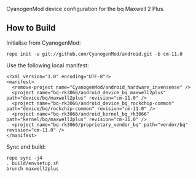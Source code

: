 CyanogenMod device configuration for the bq Maxwell 2 Plus.

How to Build
---------------

Initialise from CyanogenMod:

    repo init -u git://github.com/CyanogenMod/android.git -b cm-11.0

Use the following local manifest:

    <?xml version="1.0" encoding="UTF-8"?>
    <manifest>
      <remove-project name="CyanogenMod/android_hardware_invensense" />
      <project name="bq-rk3066/android_device_bq_maxwell2plus" path="device/bq/maxwell2plus" revision="cm-11.0" />
      <project name="bq-rk3066/android_device_bq_rockchip-common" path="device/bq/rockchip-common" revision="cm-11.0" />
      <project name="bq-rk3066/android_kernel_bq_rk3066" path="kernel/bq/maxwell2plus" revision="cm-11.0" />
      <project name="bq-rk3066/proprietary_vendor_bq" path="vendor/bq" revision="cm-11.0" />
    </manifest>

Sync and build:

    repo sync -j4
    . build/envsetup.sh
    brunch maxwell2plus

